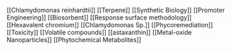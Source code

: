 [[Chlamydomonas reinhardtii]]
[[Terpene]]
[[Synthetic Biology]]
[[Promoter Engineering]]
[[Biosorbent]]
[[Response surface methodology]]
[[Hexavalent chromium]]
[[Chlamydomonas Sp.]]
[[Phycoremediation]]
[[Toxicity]]
[[Volatile compounds]]
[[astaxanthin]]
[[Metal-oxide Nanoparticles]]
[[Phytochemical Metabolites]]
